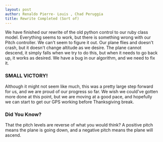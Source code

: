 ```yaml
---
layout: post
author: Renaldo Pierre- Louis , Chad Peruggia
title: Rewrite Completed (Sort of)
---
```


We have finished our rewrite of the old python control to our ruby class model.  Everything seems to work, but there is something wrong with our Pitch controller.  We can't seem to figure it out.  Our plane flies and doesn't crash, but it doesn't change altitude as we desire.  The plane cannot descend, it simply falls when we try to do this, but when it needs to go back up, it works as desired.  We have a bug in our algorithm, and we need to fix it.

### SMALL VICTORY!
Although it might not seem like much, this was a pretty large step forward for us, and we are proud of our progress so far.  We wish we could've gotten more done at this point, but we are moving at a good pace, and hopefully we can start to get our GPS working before Thanksgiving break.

### Did You Know? 
That the pitch levels are reverse of what you would think? A positive pitch means the plane is going down, and a negative pitch means the plane will ascend.